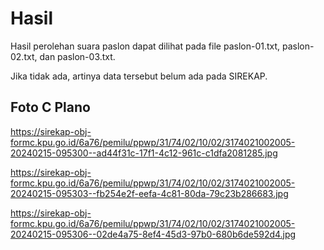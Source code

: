 # Hasil

Hasil perolehan suara paslon dapat dilihat pada file paslon-01.txt, paslon-02.txt, dan paslon-03.txt.

Jika tidak ada, artinya data tersebut belum ada pada SIREKAP.

## Foto C Plano

https://sirekap-obj-formc.kpu.go.id/6a76/pemilu/ppwp/31/74/02/10/02/3174021002005-20240215-095300--ad44f31c-17f1-4c12-961c-c1dfa2081285.jpg

https://sirekap-obj-formc.kpu.go.id/6a76/pemilu/ppwp/31/74/02/10/02/3174021002005-20240215-095303--fb254e2f-eefa-4c81-80da-79c23b286683.jpg

https://sirekap-obj-formc.kpu.go.id/6a76/pemilu/ppwp/31/74/02/10/02/3174021002005-20240215-095306--02de4a75-8ef4-45d3-97b0-680b6de592d4.jpg
